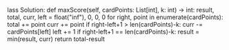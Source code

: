lass Solution:
    def maxScore(self, cardPoints: List[int], k: int) -> int:
        result, total, curr, left = float("inf"), 0, 0, 0
        for right, point in enumerate(cardPoints):
            total += point
            curr += point
            if right-left+1 > len(cardPoints)-k:
                curr -= cardPoints[left]
                left += 1
            if right-left+1 == len(cardPoints)-k:
                result = min(result, curr)
        return total-result

